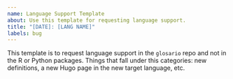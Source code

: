 ```yaml
---
name: Language Support Template
about: Use this template for requesting language support.
title: "[DATE]: [LANG NAME]"
labels: bug
---
```


This template is to request language support in the `glosario` repo and not in the R or Python packages. 
Things that fall under this categories: new definitions, a new Hugo page in the new target language, etc. 
